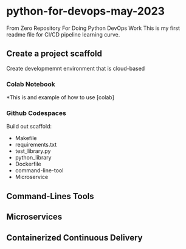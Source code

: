 # python-for-devops-may-2023
From Zero Repository For Doing Python DevOps Work
This is my first readme file for CI/CD pipeline learning curve. 

## Create a project scaffold
Create developmemnt environment that is cloud-based

### Colab Notebook
*This is and example of how to use [colab]

### Github Codespaces
Build out scaffold:
* Makefile 
* requirements.txt
* test_library.py
* python_library
* Dockerfile
* command-line-tool
* Microservice

## Command-Lines Tools

## Microservices

## Containerized Continuous Delivery

